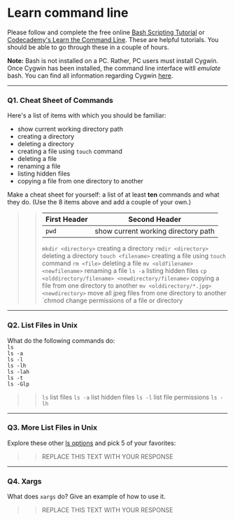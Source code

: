 # Learn command line

Please follow and complete the free online [Bash Scripting Tutorial](https://ryanstutorials.net/bash-scripting-tutorial/) or [Codecademy's Learn the Command Line](https://www.codecademy.com/learn/learn-the-command-line). These are helpful tutorials. You should be able to go through these in a couple of hours.

**Note:** Bash is not installed on a PC. Rather, PC users must install Cygwin. Once Cygwin has been installed, the command line interface witll _emulate_ bash. You can find all information regarding Cygwin [here](https://www.cygwin.com/).

---

### Q1.  Cheat Sheet of Commands  

Here's a list of items with which you should be familiar:  
* show current working directory path
* creating a directory
* deleting a directory
* creating a file using `touch` command
* deleting a file
* renaming a file
* listing hidden files
* copying a file from one directory to another

Make a cheat sheet for yourself: a list of at least **ten** commands and what they do.  (Use the 8 items above and add a couple of your own.)  

> > First Header | Second Header
> > ------------ | -------------
> > `pwd` | show current working directory path
> > `mkdir <directory>`	creating a directory
> > `rmdir <directory>`	deleting a directory
> > `touch <filename>`	creating a file using `touch` command
> > `rm <file>`		deleting a file
> > `mv <oldfilename> <newfilename>`	renaming a file
> > `ls -a`	      	listing hidden files
> > `cp <olddirectory/filename> <newdirectory/filename>`	copying a file from one directory to another
> > `mv <olddirectory/*.jpg> <newdirectory>`			move all jpeg files from one directory to another
> > `chmod <permissions> <path>		change permissions of a file or directory
---

### Q2.  List Files in Unix   

What do the following commands do:  
`ls`  
`ls -a`  
`ls -l`  
`ls -lh`  
`ls -lah`  
`ls -t`  
`ls -Glp`  

> > `ls`   list files
> > `ls -a`	list hidden files
> > `ls -l` list file permissions
> > `ls -lh`

---

### Q3.  More List Files in Unix  

Explore these other [ls options](http://www.techonthenet.com/unix/basic/ls.php) and pick 5 of your favorites:

> > REPLACE THIS TEXT WITH YOUR RESPONSE

---

### Q4.  Xargs   

What does `xargs` do? Give an example of how to use it.

> > REPLACE THIS TEXT WITH YOUR RESPONSE

 

